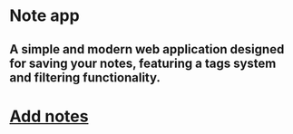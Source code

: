 # Note app
## A simple and modern web application designed for saving your notes, featuring a tags system and filtering functionality. 

# <a href="https://p6te.github.io/Note-app/">Add notes</a>
